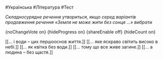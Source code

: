 #Українська #Література #Тест

*Складносурядне речення утвориться, якщо серед варіантів продовження речення «Земля не може жити без сонця …» вибрати*

{noChangeVote on}
{hideProgress on}
{shareEnable off}
{hideCount on}

[[… і води – цих першооснов життя.]]
[[… яке яскраво світить високо в небі.]]
[[… як квітка без води.]]
[[… тому що все живе загине.]]
[[… а людина – без щастя.]]
